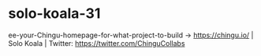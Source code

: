 # solo-koala-31
ee-your-Chingu-homepage-for-what-project-to-build -> https://chingu.io/ | Solo Koala | Twitter: https://twitter.com/ChinguCollabs
